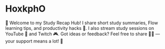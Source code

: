 # HoxkphO
📖 Welcome to my Study Recap Hub! I share short study summaries, Flow learning tips, and productivity hacks 🚀. I also stream study sessions on YouTube 🎥 and Twitch 🎮. Got ideas or feedback? Feel free to share 💌💡 — your support means a lot! 🌟
